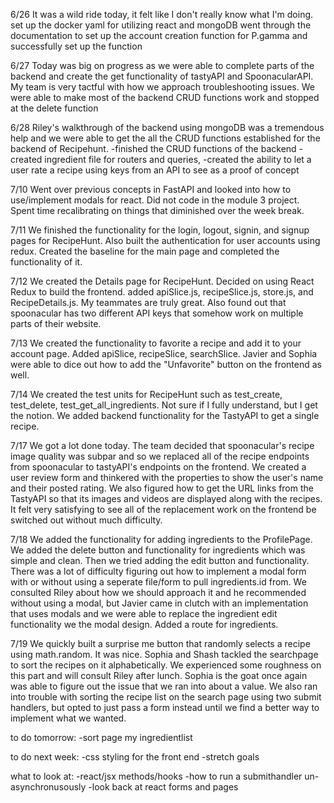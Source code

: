 6/26
It was a wild ride today, it felt like I don't really know what I'm doing.
set up the docker yaml for utilizing react and mongoDB
went through the documentation to set up the account creation function for P.gamma and successfully set up the function

6/27
Today was big on progress as we were able to complete parts of the backend and create the get functionality of tastyAPI and SpoonacularAPI.
My team is very tactful with how we approach troubleshooting issues. We were able to make most of the backend CRUD functions work and stopped at the delete function

6/28
Riley's walkthrough of the backend using mongoDB was a tremendous help and we were able to get the all the CRUD functions established for the backend of Recipehunt.
-finished the CRUD functions of the backend
-created ingredient file for routers and queries,
-created the ability to let a user rate a recipe using keys from an API to see as a proof of concept

7/10
Went over previous concepts in FastAPI and looked into how to use/implement modals for react. Did not code in the module 3 project. Spent time recalibrating on things that diminished over the week break.

7/11
We finished the functionality for the login, logout, signin, and signup pages for RecipeHunt. Also built the authentication for user accounts using redux. Created the baseline for the main page and completed the functionality of it.

7/12
We created the Details page for RecipeHunt. Decided on using React Redux to build the frontend. added apiSlice.js, recipeSlice.js, store.js, and RecipeDetails.js. My teammates are truly great. Also found out that spoonacular has two different API keys that somehow work on multiple parts of their website.

7/13
We created the functionality to favorite a recipe and add it to your account page.
Added apiSlice, recipeSlice, searchSlice. Javier and Sophia were able to dice out how to add the "Unfavorite" button on the frontend as well.

7/14
We created the test units for RecipeHunt such as test_create, test_delete, test_get_all_ingredients. Not sure if I fully understand, but I get the notion. We added backend functionality for the TastyAPI to get a single recipe.

7/17
We got a lot done today. The team decided that spoonacular's recipe image quality was subpar and so we replaced all of the recipe endpoints from spoonacular to tastyAPI's endpoints on the frontend. We created a user review form and thinkered with the properties to show the user's name and their posted rating. We also figured how to get the URL links from the TastyAPI so that its images and videos are displayed along with the recipes. It felt very satisfying to see all of the replacement work on the frontend be switched out without much difficulty.

7/18
We added the functionality for adding ingredients to the ProfilePage. We added the delete button and functionality for ingredients which was simple and clean. Then we tried adding the edit button and functionality. There was a lot of difficulty figuring out how to implement a modal form with or without using a seperate file/form to pull ingredients.id from. We consulted Riley about how we should approach it and he recommended without using a modal, but Javier came in clutch with an implementation that uses modals and we were able to replace the ingredient edit functionality we the modal design. Added a route for ingredients.

7/19
We quickly built a surprise me button that randomly selects a recipe using math.random. It was nice. Sophia and Shash tackled the searchpage to sort the recipes on it alphabetically. We experienced some roughness on this part and will consult Riley after lunch. Sophia is the goat once again was able to figure out the issue that we ran into about a <Object> value. We also ran into trouble with sorting the recipe list on the search page using two submit handlers, but opted to just pass a form instead until we find a better way to implement what we wanted.

to do tomorrow:
-sort page my ingredientlist

to do next week:
-css styling for the front end
-stretch goals

what to look at:
-react/jsx methods/hooks
-how to run a submithandler un-asynchronusously
-look back at react forms and pages
